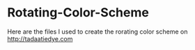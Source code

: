 # Rotating-Color-Scheme
Here are the files I used to create the rorating color scheme on http://tadaatiedye.com
